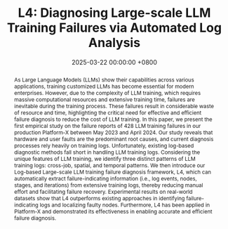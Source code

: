 ---
title:          "L4: Diagnosing Large-scale LLM Training Failures via Automated Log Analysis"
date:           2025-03-22 00:00:00 +0800
selected:       true
pub:            >-
                In 33nd ACM International Conference on the Foundations of Software Engineering.
pub_pre:        >-
                <span class="badge badge-pill badge-custom badge-success">FSE'25 (CCF A)</span>
# <span class="badge badge-pill badge-custom badge-info">FSE'24</span>
# pub_post:       'Under review.'
# pub_last:       '🏆 <span style="color:red"><b>Best Paper Award</b></span>'
abstract: >-
    As Large Language Models (LLMs) show their capabilities across various applications, training customized LLMs has become essential for modern enterprises. However, due to the complexity of LLM training, which requires massive computational resources and extensive training time, failures are inevitable during the training process. These failures result in considerable waste of resource and time, highlighting the critical need for effective and efficient failure diagnosis to reduce the cost of LLM training. In this paper, we present the first empirical study on the failure reports of 428 LLM training failures in our production Platform-X between May 2023 and April 2024. Our study reveals that hardware and user faults are the predominant root causes, and current diagnosis processes rely heavily on training logs. Unfortunately, existing log-based diagnostic methods fall short in handling LLM training logs. Considering the unique features of LLM training, we identify three distinct patterns of LLM training logs: cross-job, spatial, and temporal patterns. We then introduce our Log-based Large-scale LLM training failure diagnosis framework, L4, which can automatically extract failure-indicating information (i.e., log events, nodes, stages, and iterations) from extensive training logs, thereby reducing manual effort and facilitating failure recovery. Experimental results on real-world datasets show that L4 outperforms existing approaches in identifying failure-indicating logs and localizing faulty nodes. Furthermore, L4 has been applied in Platform-X and demonstrated its effectiveness in enabling accurate and efficient failure diagnosis.
# cover:          assets/images/covers/Prism-cover.png
authors:
  - Zhihan Jiang
  - Junjie Huang
  - Guangba Yu†
  - Zhuangbin Chen
  - Yichen Li
  - Renyi Zhong
  - Cong Feng
  - Yongqiang Yang
  - Michael R. Lyu

links:
  Paper: https://yuxiaoba.github.io/files/FSE25/L4.pdf
  DOI: 
  BibTex: 
  Arxiv: https://arxiv.org/pdf/2503.20263
---